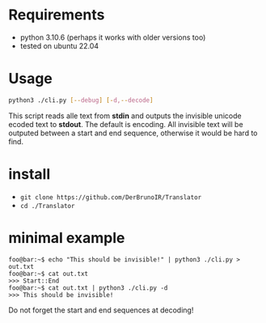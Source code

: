 # Requirements 

- python 3.10.6 (perhaps it works with older versions too)
- tested on ubuntu 22.04

# Usage
```bash 
python3 ./cli.py [--debug] [-d,--decode]
```
This script reads alle text from **stdin** and outputs the invisible unicode ecoded text to **stdout**.
The default is encoding. 
All invisible text will be outputed between a start and end sequence, otherwise it would be hard to find.

# install
- `git clone https://github.com/DerBrunoIR/Translator`
- `cd ./Translator`
  
# minimal example 

```console
foo@bar:~$ echo "This should be invisible!" | python3 ./cli.py > out.txt
foo@bar:~$ cat out.txt
>>> Start::End
foo@bar:~$ cat out.txt | python3 ./cli.py -d
>>> This should be invisible!
```
Do not forget the start and end sequences at decoding!

